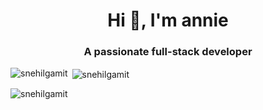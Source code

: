 <h1 align="center">Hi 👋, I'm annie</h1>
<h3 align="center">A passionate full-stack developer</h3>
<p><img align="left" src="https://github-readme-stats.vercel.app/api/top-langs?username=snehilgamit&show_icons=true&locale=en&layout=compact" alt="snehilgamit" /></p>

<p>&nbsp;<img align="center" src="https://github-readme-stats.vercel.app/api?username=snehilgamit&show_icons=true&locale=en" alt="snehilgamit" /></p>

<p><img align="center" src="https://github-readme-streak-stats.herokuapp.com/?user=snehilgamit&" alt="snehilgamit" /></p>
